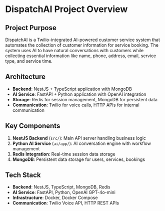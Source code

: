 # DispatchAI Project Overview

## Project Purpose
DispatchAI is a Twilio-integrated AI-powered customer service system that automates the collection of customer information for service booking. The system uses AI to have natural conversations with customers while collecting essential information like name, phone, address, email, service type, and service time.

## Architecture
- **Backend**: NestJS + TypeScript application with MongoDB
- **AI Service**: FastAPI + Python application with OpenAI integration
- **Storage**: Redis for session management, MongoDB for persistent data
- **Communication**: Twilio for voice calls, HTTP APIs for internal communication

## Key Components
1. **NestJS Backend** (`src/`): Main API server handling business logic
2. **Python AI Service** (`ai/app/`): AI conversation engine with workflow management
3. **Redis Integration**: Real-time session data storage
4. **MongoDB**: Persistent data storage for users, services, bookings

## Tech Stack
- **Backend**: NestJS, TypeScript, MongoDB, Redis
- **AI Service**: FastAPI, Python, OpenAI GPT-4o-mini
- **Infrastructure**: Docker, Docker Compose
- **Communication**: Twilio Voice API, HTTP REST APIs